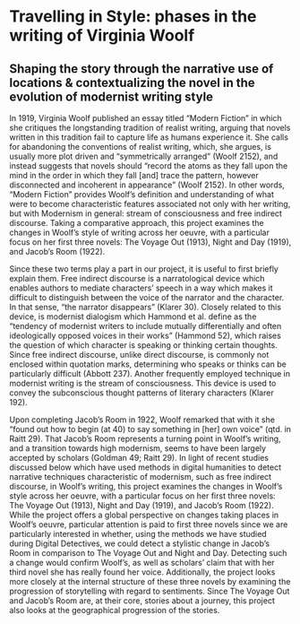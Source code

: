 # Travelling in Style: phases in the writing of Virginia Woolf
## Shaping the story through the narrative use of locations & contextualizing the novel in the evolution of modernist writing style

In 1919, Virginia Woolf published an essay titled “Modern Fiction” in which she critiques the longstanding tradition of realist writing, arguing that novels written in this tradition fail to capture life as humans experience it. She calls for abandoning the conventions of realist writing, which, she argues, is usually more plot driven and “symmetrically arranged” (Woolf 2152), and instead suggests that novels should “record the atoms as they fall upon the mind in the order in which they fall \[and\] trace the pattern, however disconnected and incoherent in appearance” (Woolf 2152). In other words, “Modern Fiction” provides Woolf’s definition and understanding of what were to become characteristic features associated not only with her writing, but with Modernism in general: stream of consciousness and free indirect discourse. Taking a comparative approach, this project examines the changes in Woolf’s style of writing across her oeuvre, with a particular focus on her first three novels: The Voyage Out (1913), Night and Day (1919), and Jacob’s Room (1922).

Since these two terms play a part in our project, it is useful to first briefly explain them. Free indirect discourse is a narratological device which enables authors to mediate characters’ speech in a way which makes it difficult to distinguish between the voice of the narrator and the character. In that sense, “the narrator disappears” (Klarer 30). Closely related to this device, is modernist dialogism which Hammond et al. define as the “tendency of modernist writers to include mutually differentially and often ideologically opposed voices in their works” (Hammond 52), which raises the question of which character is speaking or thinking certain thoughts. Since free indirect discourse, unlike direct discourse, is commonly not enclosed within quotation marks, determining who speaks or thinks can be particularly difficult (Abbott 237). Another frequently employed technique in modernist writing is the stream of consciousness. This device is used to convey the subconscious thought patterns of literary characters (Klarer 192).

Upon completing Jacob’s Room in 1922, Woolf remarked that with it she “found out how to begin (at 40) to say something in \[her\] own voice” (qtd. in Raitt 29). That Jacob’s Room represents a turning point in Woolf’s writing, and a transition towards high modernism, seems to have been largely accepted by scholars (Goldman 49; Raitt 29). In light of recent studies discussed below which have used methods in digital humanities to detect narrative techniques characteristic of modernism, such as free indirect discourse, in Woolf’s writing, this project examines the changes in Woolf’s style across her oeuvre, with a particular focus on her first three novels: The Voyage Out (1913), Night and Day (1919), and Jacob’s Room (1922). While the project offers a global perspective on changes taking places in Woolf’s oeuvre, particular attention is paid to first three novels since we are particularly interested in whether, using the methods we have studied during Digital Detectives, we could detect a stylistic change in Jacob’s Room in comparison to The Voyage Out and Night and Day. Detecting such a change would confirm Woolf’s, as well as scholars’ claim that with her third novel she has really found her voice. Additionally, the project looks more closely at the internal structure of these three novels by examining the progression of storytelling with regard to sentiments. Since The Voyage Out and Jacob’s Room are, at their core, stories about a journey, this project also looks at the geographical progression of the stories.
